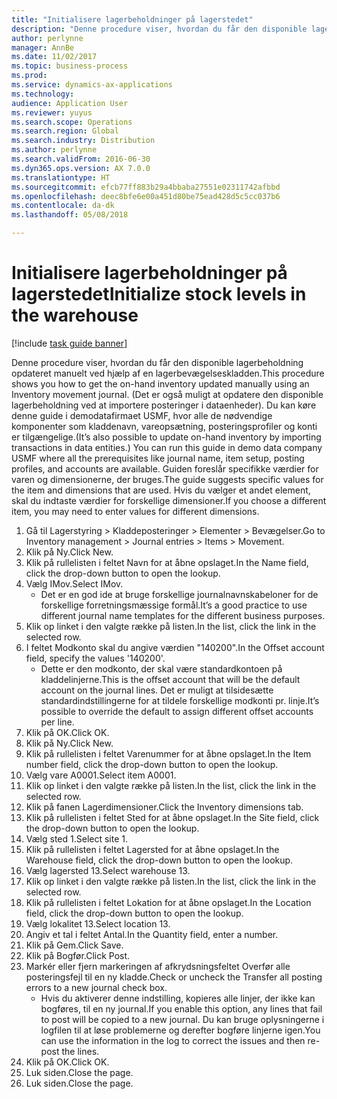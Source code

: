```yaml
---
title: "Initialisere lagerbeholdninger på lagerstedet"
description: "Denne procedure viser, hvordan du får den disponible lagerbeholdning opdateret manuelt ved hjælp af en lagerbevægelseskladden."
author: perlynne
manager: AnnBe
ms.date: 11/02/2017
ms.topic: business-process
ms.prod: 
ms.service: dynamics-ax-applications
ms.technology: 
audience: Application User
ms.reviewer: yuyus
ms.search.scope: Operations
ms.search.region: Global
ms.search.industry: Distribution
ms.author: perlynne
ms.search.validFrom: 2016-06-30
ms.dyn365.ops.version: AX 7.0.0
ms.translationtype: HT
ms.sourcegitcommit: efcb77ff883b29a4bbaba27551e02311742afbbd
ms.openlocfilehash: deec8bfe6e00a451d80be75ead428d5c5cc037b6
ms.contentlocale: da-dk
ms.lasthandoff: 05/08/2018

---
```

# <a name="initialize-stock-levels-in-the-warehouse"></a><span data-ttu-id="91bc5-103">Initialisere lagerbeholdninger på lagerstedet</span><span class="sxs-lookup"><span data-stu-id="91bc5-103">Initialize stock levels in the warehouse</span></span>

[!include [task guide banner](../../includes/task-guide-banner.md)]

<span data-ttu-id="91bc5-104">Denne procedure viser, hvordan du får den disponible lagerbeholdning opdateret manuelt ved hjælp af en lagerbevægelseskladden.</span><span class="sxs-lookup"><span data-stu-id="91bc5-104">This procedure shows you how to get the on-hand inventory updated manually using an Inventory movement journal.</span></span> <span data-ttu-id="91bc5-105">(Det er også muligt at opdatere den disponible lagerbeholdning ved at importere posteringer i dataenheder). Du kan køre denne guide i demodatafirmaet USMF, hvor alle de nødvendige komponenter som kladdenavn, vareopsætning, posteringsprofiler og konti er tilgængelige.</span><span class="sxs-lookup"><span data-stu-id="91bc5-105">(It’s also possible to update on-hand inventory by importing transactions in data entities.) You can run this guide in demo data company USMF where all the prerequisites like journal name, item setup, posting profiles, and accounts are available.</span></span> <span data-ttu-id="91bc5-106">Guiden foreslår specifikke værdier for varen og dimensionerne, der bruges.</span><span class="sxs-lookup"><span data-stu-id="91bc5-106">The guide suggests specific values for the item and dimensions that are used.</span></span> <span data-ttu-id="91bc5-107">Hvis du vælger et andet element, skal du indtaste værdier for forskellige dimensioner.</span><span class="sxs-lookup"><span data-stu-id="91bc5-107">If you choose a different item, you may need to enter values for different dimensions.</span></span>

1. <span data-ttu-id="91bc5-108">Gå til Lagerstyring > Kladdeposteringer > Elementer > Bevægelser.</span><span class="sxs-lookup"><span data-stu-id="91bc5-108">Go to Inventory management > Journal entries > Items > Movement.</span></span>
2. <span data-ttu-id="91bc5-109">Klik på Ny.</span><span class="sxs-lookup"><span data-stu-id="91bc5-109">Click New.</span></span>
3. <span data-ttu-id="91bc5-110">Klik på rullelisten i feltet Navn for at åbne opslaget.</span><span class="sxs-lookup"><span data-stu-id="91bc5-110">In the Name field, click the drop-down button to open the lookup.</span></span>
4. <span data-ttu-id="91bc5-111">Vælg IMov.</span><span class="sxs-lookup"><span data-stu-id="91bc5-111">Select IMov.</span></span>
    * <span data-ttu-id="91bc5-112">Det er en god ide at bruge forskellige journalnavnskabeloner for de forskellige forretningsmæssige formål.</span><span class="sxs-lookup"><span data-stu-id="91bc5-112">It’s a good practice to use different journal name templates for the different business purposes.</span></span>  
5. <span data-ttu-id="91bc5-113">Klik op linket i den valgte række på listen.</span><span class="sxs-lookup"><span data-stu-id="91bc5-113">In the list, click the link in the selected row.</span></span>
6. <span data-ttu-id="91bc5-114">I feltet Modkonto skal du angive værdien "140200".</span><span class="sxs-lookup"><span data-stu-id="91bc5-114">In the Offset account field, specify the values '140200'.</span></span>
    * <span data-ttu-id="91bc5-115">Dette er den modkonto, der skal være standardkontoen på kladdelinjerne.</span><span class="sxs-lookup"><span data-stu-id="91bc5-115">This is the offset account that will be the default account on the journal lines.</span></span> <span data-ttu-id="91bc5-116">Det er muligt at tilsidesætte standardindstillingerne for at tildele forskellige modkonti pr. linje.</span><span class="sxs-lookup"><span data-stu-id="91bc5-116">It’s possible to override the default to assign different offset accounts per line.</span></span>  
7. <span data-ttu-id="91bc5-117">Klik på OK.</span><span class="sxs-lookup"><span data-stu-id="91bc5-117">Click OK.</span></span>
8. <span data-ttu-id="91bc5-118">Klik på Ny.</span><span class="sxs-lookup"><span data-stu-id="91bc5-118">Click New.</span></span>
9. <span data-ttu-id="91bc5-119">Klik på rullelisten i feltet Varenummer for at åbne opslaget.</span><span class="sxs-lookup"><span data-stu-id="91bc5-119">In the Item number field, click the drop-down button to open the lookup.</span></span>
10. <span data-ttu-id="91bc5-120">Vælg vare A0001.</span><span class="sxs-lookup"><span data-stu-id="91bc5-120">Select item A0001.</span></span>
11. <span data-ttu-id="91bc5-121">Klik op linket i den valgte række på listen.</span><span class="sxs-lookup"><span data-stu-id="91bc5-121">In the list, click the link in the selected row.</span></span>
12. <span data-ttu-id="91bc5-122">Klik på fanen Lagerdimensioner.</span><span class="sxs-lookup"><span data-stu-id="91bc5-122">Click the Inventory dimensions tab.</span></span>
13. <span data-ttu-id="91bc5-123">Klik på rullelisten i feltet Sted for at åbne opslaget.</span><span class="sxs-lookup"><span data-stu-id="91bc5-123">In the Site field, click the drop-down button to open the lookup.</span></span>
14. <span data-ttu-id="91bc5-124">Vælg sted 1.</span><span class="sxs-lookup"><span data-stu-id="91bc5-124">Select site 1.</span></span>
15. <span data-ttu-id="91bc5-125">Klik på rullelisten i feltet Lagersted for at åbne opslaget.</span><span class="sxs-lookup"><span data-stu-id="91bc5-125">In the Warehouse field, click the drop-down button to open the lookup.</span></span>
16. <span data-ttu-id="91bc5-126">Vælg lagersted 13.</span><span class="sxs-lookup"><span data-stu-id="91bc5-126">Select warehouse 13.</span></span>
17. <span data-ttu-id="91bc5-127">Klik op linket i den valgte række på listen.</span><span class="sxs-lookup"><span data-stu-id="91bc5-127">In the list, click the link in the selected row.</span></span>
18. <span data-ttu-id="91bc5-128">Klik på rullelisten i feltet Lokation for at åbne opslaget.</span><span class="sxs-lookup"><span data-stu-id="91bc5-128">In the Location field, click the drop-down button to open the lookup.</span></span>
19. <span data-ttu-id="91bc5-129">Vælg lokalitet 13.</span><span class="sxs-lookup"><span data-stu-id="91bc5-129">Select location 13.</span></span>
20. <span data-ttu-id="91bc5-130">Angiv et tal i feltet Antal.</span><span class="sxs-lookup"><span data-stu-id="91bc5-130">In the Quantity field, enter a number.</span></span>
21. <span data-ttu-id="91bc5-131">Klik på Gem.</span><span class="sxs-lookup"><span data-stu-id="91bc5-131">Click Save.</span></span>
22. <span data-ttu-id="91bc5-132">Klik på Bogfør.</span><span class="sxs-lookup"><span data-stu-id="91bc5-132">Click Post.</span></span>
23. <span data-ttu-id="91bc5-133">Markér eller fjern markeringen af afkrydsningsfeltet Overfør alle posteringsfejl til en ny kladde.</span><span class="sxs-lookup"><span data-stu-id="91bc5-133">Check or uncheck the Transfer all posting errors to a new journal check box.</span></span>
    * <span data-ttu-id="91bc5-134">Hvis du aktiverer denne indstilling, kopieres alle linjer, der ikke kan bogføres, til en ny journal.</span><span class="sxs-lookup"><span data-stu-id="91bc5-134">If you enable this option, any lines that fail to post will be copied to a new journal.</span></span> <span data-ttu-id="91bc5-135">Du kan bruge oplysningerne i logfilen til at løse problemerne og derefter bogføre linjerne igen.</span><span class="sxs-lookup"><span data-stu-id="91bc5-135">You can use the information in the log to correct the issues and then re-post the lines.</span></span>  
24. <span data-ttu-id="91bc5-136">Klik på OK.</span><span class="sxs-lookup"><span data-stu-id="91bc5-136">Click OK.</span></span>
25. <span data-ttu-id="91bc5-137">Luk siden.</span><span class="sxs-lookup"><span data-stu-id="91bc5-137">Close the page.</span></span>
26. <span data-ttu-id="91bc5-138">Luk siden.</span><span class="sxs-lookup"><span data-stu-id="91bc5-138">Close the page.</span></span>

